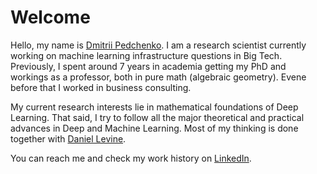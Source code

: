 # Welcome

Hello, my name is [Dmitrii Pedchenko](https://www.linkedin.com/in/dmitrii-pedchenko-7464b11b0/). I am a research scientist currently working on machine learning infrastructure questions in Big Tech. Previously, I spent around 7 years in academia getting my PhD and workings as a professor, both in pure math (algebraic geometry). Evene before that I worked in business consulting.

My current research interests lie in mathematical foundations of Deep Learning. That said, I try to follow all the major theoretical and practical advances in Deep and Machine Learning. Most of my thinking is done together with [Daniel Levine](https://www.linkedin.com/in/danielflevine/).

You can reach me and check my work history on [LinkedIn](https://www.linkedin.com/in/dmitrii-pedchenko-7464b11b0/).
